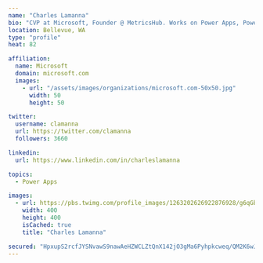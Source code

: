 ```yaml
---
name: "Charles Lamanna"
bio: "CVP at Microsoft, Founder @ MetricsHub. Works on Power Apps, Power Automate, Power Virtual Agent, Common Data Service and Dynamics 365."
location: Bellevue, WA
type: "profile"
heat: 82

affiliation:
  name: Microsoft
  domain: microsoft.com
  images:
    - url: "/assets/images/organizations/microsoft.com-50x50.jpg"
      width: 50
      height: 50

twitter:
  username: clamanna
  url: https://twitter.com/clamanna
  followers: 3660

linkedin:
  url: https://www.linkedin.com/in/charleslamanna

topics:
  - Power Apps

images:
  - url: https://pbs.twimg.com/profile_images/1263202626922876928/g6qGbHZ-_400x400.jpg
    width: 400
    height: 400
    isCached: true
    title: "Charles Lamanna"

secured: "HpxupS2rcfJYSNvawS9nawAeHZWCLZtQnX142jO3gMa6Pyhpkcweq/QM2K6wJEaiiVuelgNJLx/mDFuzsgrHo9cQ3C5OlB+ffqKMiOiJHaG/dSbtfxgJq8JtustRFx2Nv4rAYUukCiMIyq3ak2q8sRqHdJtgGmiUmMKIo5U0+uh1lrAIlsuIUjHtLXwn3YJjiCsfXtmVSSIYr/mHvWNTRh7+OtyXicw1ItY8K4QhDfmFouGhvGnap4kWlHKRIhGwDyWkCPYV4ktbrZAW+4MCDgjXItY05f1X8uSq//kqukQe87vaVyEvO+PRBHraulaUWFqKBodGj1ZXAJUHQQv1JoK+nHQrfM3n9MTfAupP7yR0rbSzm2D1bsk8FuVXzSm+rz3SHG8IGT+CLVX3CJp2gf1qsKee4WM4dUlhjMQKV08=;GyVgGM5WWCYvh0Cv2inv6g=="
---
```


